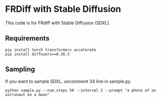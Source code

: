 # FRDiff with Stable Diffusion

This code is for FRdiff with Stable Diffusion (SDXL).

## Requirements
```
pip install torch transformers accelerate
pip install diffusers==0.26.3
```

## Sampling

If you want to sample SDXL, uncomment 34 line in sample.py.
```
python sample.py --num_steps 50 --interval 2 --prompt "a photo of an astronaut on a moon"
```
